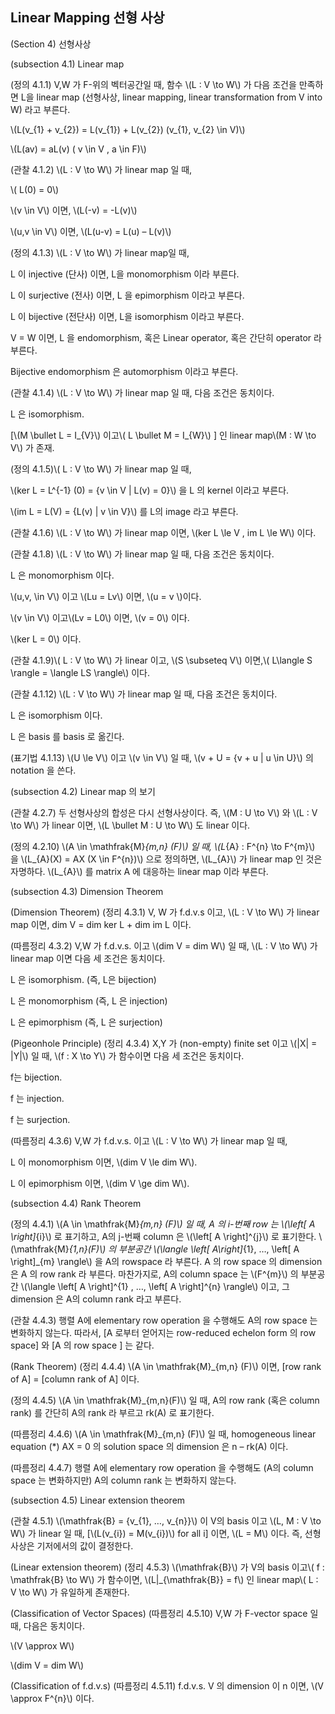 Linear Mapping 선형 사상
---
(Section 4) 선형사상

(subsection 4.1) Linear map

(정의 4.1.1) V,W 가 F-위의 벡터공간일 때, 함수 \\(L : V \to W\\) 가 다음 조건을 만족하면 L을 linear map (선형사상, linear mapping, linear transformation from V into W) 라고 부른다. 

\\(L(v_{1} + v_{2}) = L(v_{1}) + L(v_{2}) (v_{1}, v_{2} \in V)\\)

\\(L(av) = aL(v) ( v \in V , a \in F)\\)

(관찰 4.1.2) \\(L : V \to W\\) 가 linear map 일 때,

\\( L(0) = 0\\)

\\(v \in V\\) 이면, \\(L(-v) = -L(v)\\)

\\(u,v \in V\\) 이면, \\(L(u-v) = L(u) – L(v)\\)

(정의 4.1.3) \\(L : V \to W\\) 가 linear map일 때,

L 이 injective (단사) 이면, L을 monomorphism 이라 부른다.

L 이 surjective (전사) 이면, L 을 epimorphism 이라고 부른다.

L 이 bijective (전단사) 이면, L을 isomorphism 이라고 부른다.

V = W 이면, L 을 endomorphism, 혹은 Linear operator, 혹은 간단히 operator 라 부른다.

Bijective endomorphism 은 automorphism 이라고 부른다.

(관찰 4.1.4) \\(L : V \to W\\) 가 linear map 일 때, 다음 조건은 동치이다.

L 은 isomorphism.

[\\(M \bullet L = I_{V}\\) 이고\\( L \bullet M = I_{W}\\) ] 인 linear map\\(M : W \to V\\) 가 존재.

(정의 4.1.5)\\( L : V \to W\\) 가 linear map 일 때,

\\(ker L = L^{-1} (0) = {v \in V | L(v) = 0}\\) 을 L 의 kernel 이라고 부른다.

\\(im L = L(V) = {L(v) | v \in V}\\) 를 L의 image 라고 부른다.

(관찰 4.1.6) \\(L : V \to W\\) 가 linear map 이면, \\(ker L \le V , im L \le W\\) 이다.

(관찰 4.1.8) \\(L : V \to W\\) 가 linear map 일 때, 다음 조건은 동치이다.

L 은 monomorphism 이다.

\\(u,v, \in V\\) 이고 \\(Lu = Lv\\) 이면, \\(u = v \\)이다.

 \\(v \in V\\) 이고\\(Lv = L0\\) 이면, \\(v = 0\\) 이다.

 \\(ker L = 0\\) 이다.

(관찰 4.1.9)\\( L : V \to W\\) 가 linear 이고, \\(S \subseteq V\\) 이면,\\( L\langle S \rangle = \langle LS \rangle\\) 이다.

(관찰 4.1.12) \\(L : V \to W\\) 가 linear map 일 때, 다음 조건은 동치이다.

 L 은 isomorphism 이다.

 L 은 basis 를 basis 로 옮긴다.

(표기법 4.1.13) \\(U \le V\\) 이고 \\(v \in V\\) 일 때, \\(v + U = {v + u | u \in U}\\) 의 notation 을 쓴다.

(subsection 4.2) Linear map 의 보기

(관찰 4.2.7) 두 선형사상의 합성은 다시 선형사상이다. 즉, \\(M : U \to V\\) 와 \\(L : V \to W\\) 가 linear 이면, \\(L \bullet M : U \to W\\) 도 linear 이다.

(정의 4.2.10) \\(A \in \mathfrak{M}_{m,n} (F)\\) 일 때, \\(L_{A} : F^{n} \to F^{m}\\) 을 \\(L_{A}(X) = AX (X \in F^{n})\\) 으로 정의하면, \\(L_{A}\\) 가 linear map 인 것은 자명하다. \\(L_{A}\\) 를 matrix A 에 대응하는 linear map 이라 부른다.

(subsection 4.3) Dimension Theorem

(Dimension Theorem) (정리 4.3.1) V, W 가 f.d.v.s 이고, \\(L : V \to W\\) 가 linear map 이면, dim V = dim ker L + dim im L 이다.

(따름정리 4.3.2) V,W 가 f.d.v.s. 이고 \\(dim V = dim W\\) 일 때, \\(L : V \to W\\) 가 linear map 이면 다음 세 조건은 동치이다.

L 은 isomorphism. (즉, L은 bijection)

L 은 monomorphism (즉, L 은 injection)

L 은 epimorphism (즉, L 은 surjection)

(Pigeonhole Principle) (정리 4.3.4) X,Y 가 (non-empty) finite set 이고 \\(|X| = |Y|\\) 일 때, \\(f : X \to Y\\) 가 함수이면 다음 세 조건은 동치이다.

f는 bijection.

f 는 injection.

f 는 surjection.

(따름정리 4.3.6) V,W 가 f.d.v.s. 이고 \\(L : V \to W\\) 가 linear map 일 때,

 L 이 monomorphism 이면, \\(dim V \le dim W\\).

L 이 epimorphism 이면, \\(dim V \ge dim W\\).

(subsection 4.4) Rank Theorem

(정의 4.4.1) \\(A \in \mathfrak{M}_{m,n} (F)\\) 일 때, A 의 i-번째 row 는 \\(\left[ A \right]_{i}\\) 로 표기하고, A의 j-번째 column 은 \\(\left[ A \right]^{j}\\) 로 표기한다. \\(\mathfrak{M}_{1,n}(F)\\) 의 부분공간 \\(\langle \left[ A\right]_{1}, …, \left[ A \right]_{m} \rangle\\) 을 A의 rowspace 라 부른다. A 의 row space 의 dimension 은 A 의 row rank 라 부른다. 마찬가지로, A의 column space 는 \\(F^{m}\\) 의 부분공간 \\(\langle \left[ A \right]^{1} , …, \left[ A \right]^{n} \rangle\\) 이고, 그 dimension 은 A의 column rank 라고 부른다.

(관찰 4.4.3) 행렬 A에 elementary row operation 을 수행해도 A의 row space 는 변화하지 않는다. 따라서, [A 로부터 얻어지는 row-reduced echelon form 의 row space] 와 [A 의 row space ] 는 같다.

(Rank Theorem) (정리 4.4.4) \\(A \in \mathfrak{M}_{m,n} (F)\\) 이면, [row rank of A] = [column rank of A] 이다.

(정의 4.4.5) \\(A \in \mathfrak{M}_{m,n}(F)\\) 일 때, A의 row rank (혹은 column rank) 를 간단히 A의 rank 라 부르고 rk(A) 로 표기한다.

(따름정리 4.4.6) \\(A \in \mathfrak{M}_{m,n} (F)\\) 일 때, homogeneous linear equation (*) AX = 0 의 solution space 의 dimension 은 n – rk(A) 이다.

(따름정리 4.4.7) 행렬 A에 elementary row operation 을 수행해도 (A의 column space 는 변화하지만) A의 column rank 는 변화하지 않는다.

(subsection 4.5) Linear extension theorem

(관찰 4.5.1) \\(\mathfrak{B} = {v_{1}, …, v_{n}}\\) 이 V의 basis 이고 \\(L, M : V \to W\\) 가 linear 일 때, [\\(L(v_{i}) = M(v_{i})\\) for all i] 이면, \\(L = M\\) 이다. 즉, 선형사상은 기저에서의 값이 결정한다.

(Linear extension theorem) (정리 4.5.3) \\(\mathfrak{B}\\) 가 V의 basis 이고\\( f : \mathfrak{B} \to W\\) 가 함수이면, \\(L|_{\mathfrak{B}} = f\\) 인 linear map\\( L : V \to W\\) 가 유일하게 존재한다.

(Classification of Vector Spaces) (따름정리 4.5.10) V,W 가 F-vector space 일 때, 다음은 동치이다.

\\(V \approx W\\)

\\(dim V = dim W\\)

(Classification of f.d.v.s) (따름정리 4.5.11) f.d.v.s. V 의 dimension 이 n 이면, \\(V \approx F^{n}\\) 이다.
